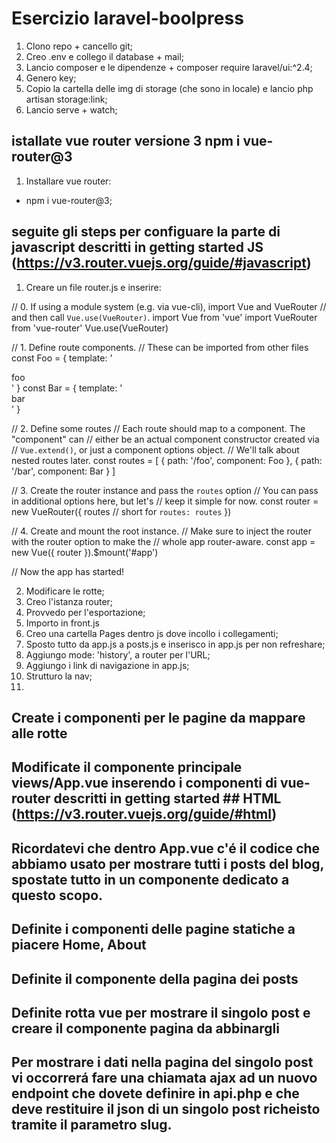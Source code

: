 # Esercizio laravel-boolpress
1. Clono repo + cancello git;
2. Creo .env e collego il database + mail;
3. Lancio composer e le dipendenze + composer require laravel/ui:^2.4;
4. Genero key;
5. Copio la cartella delle img di storage (che sono in locale) e lancio php artisan storage:link;
6. Lancio serve + watch;

## istallate vue router versione 3 npm i vue-router@3
1. Installare vue router:
- npm i vue-router@3;

## seguite gli steps per configuare la parte di javascript descritti in getting started JS (https://v3.router.vuejs.org/guide/#javascript)
1. Creare un file router.js e inserire:

// 0. If using a module system (e.g. via vue-cli), import Vue and VueRouter
// and then call `Vue.use(VueRouter)`.
import Vue from 'vue'
import VueRouter from 'vue-router'
Vue.use(VueRouter)

// 1. Define route components.
// These can be imported from other files
const Foo = { template: '<div>foo</div>' }
const Bar = { template: '<div>bar</div>' }

// 2. Define some routes
// Each route should map to a component. The "component" can
// either be an actual component constructor created via
// `Vue.extend()`, or just a component options object.
// We'll talk about nested routes later.
const routes = [
  { path: '/foo', component: Foo },
  { path: '/bar', component: Bar }
]

// 3. Create the router instance and pass the `routes` option
// You can pass in additional options here, but let's
// keep it simple for now.
const router = new VueRouter({
  routes // short for `routes: routes`
})

// 4. Create and mount the root instance.
// Make sure to inject the router with the router option to make the
// whole app router-aware.
const app = new Vue({
  router
}).$mount('#app')

// Now the app has started!

2. Modificare le rotte;
3. Creo l'istanza router;
4. Provvedo per l'esportazione;
5. Importo in front.js
6. Creo una cartella Pages dentro js dove incollo i collegamenti;
7. Sposto tutto da app.js a posts.js e inserisco <router-view></router-view> in app.js per non refreshare;
8. Aggiungo mode: 'history', a router per l'URL;
9. Aggiungo i link di navigazione in app.js;
10. Strutturo la nav;
11. 

## Create i componenti per le pagine da mappare alle rotte
## Modificate il componente principale views/App.vue inserendo i componenti di vue-router descritti in getting started ## HTML (https://v3.router.vuejs.org/guide/#html)
## Ricordatevi che dentro App.vue c'é il codice che abbiamo usato per mostrare tutti i posts del blog, spostate tutto in un componente dedicato a questo scopo.
## Definite i componenti delle pagine statiche a piacere Home, About
## Definite il componente della pagina dei posts
## Definite rotta vue per mostrare il singolo post e creare il componente pagina da abbinargli
## Per mostrare i dati nella pagina del singolo post vi occorrerá fare una chiamata ajax ad un nuovo endpoint che dovete definire in api.php e che deve restituire il json di un singolo post richeisto tramite il parametro slug.